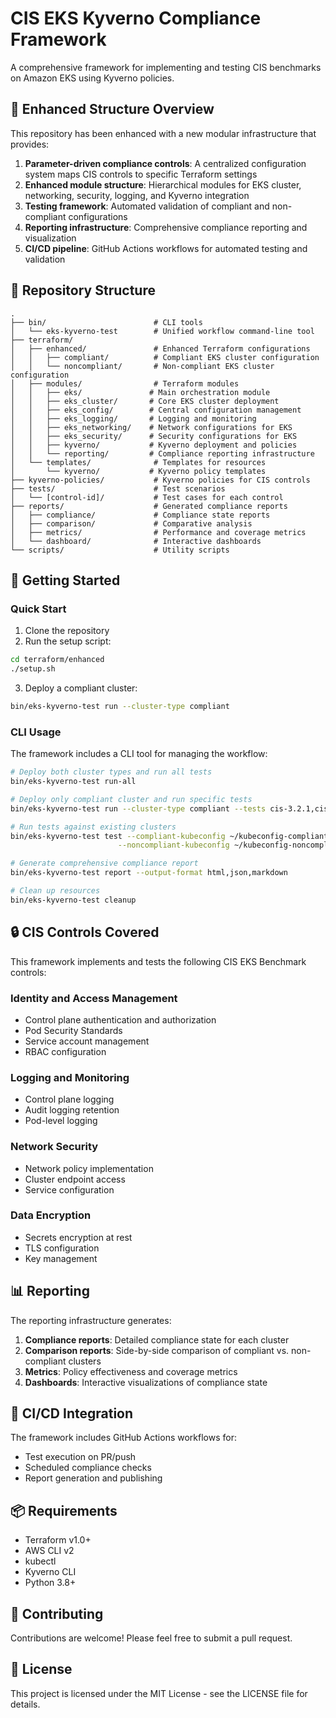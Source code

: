 # CIS EKS Kyverno Compliance Framework

A comprehensive framework for implementing and testing CIS benchmarks on Amazon EKS using Kyverno policies.

## 🌟 Enhanced Structure Overview

This repository has been enhanced with a new modular infrastructure that provides:

1. **Parameter-driven compliance controls**: A centralized configuration system maps CIS controls to specific Terraform settings
2. **Enhanced module structure**: Hierarchical modules for EKS cluster, networking, security, logging, and Kyverno integration
3. **Testing framework**: Automated validation of compliant and non-compliant configurations
4. **Reporting infrastructure**: Comprehensive compliance reporting and visualization
5. **CI/CD pipeline**: GitHub Actions workflows for automated testing and validation

## 📂 Repository Structure

```
.
├── bin/                        # CLI tools
│   └── eks-kyverno-test        # Unified workflow command-line tool
├── terraform/
│   ├── enhanced/               # Enhanced Terraform configurations
│   │   ├── compliant/          # Compliant EKS cluster configuration  
│   │   └── noncompliant/       # Non-compliant EKS cluster configuration
│   ├── modules/                # Terraform modules
│   │   ├── eks/               # Main orchestration module
│   │   ├── eks_cluster/       # Core EKS cluster deployment
│   │   ├── eks_config/        # Central configuration management
│   │   ├── eks_logging/       # Logging and monitoring
│   │   ├── eks_networking/    # Network configurations for EKS
│   │   ├── eks_security/      # Security configurations for EKS
│   │   ├── kyverno/           # Kyverno deployment and policies
│   │   └── reporting/         # Compliance reporting infrastructure
│   └── templates/              # Templates for resources
│       └── kyverno/           # Kyverno policy templates
├── kyverno-policies/           # Kyverno policies for CIS controls
├── tests/                      # Test scenarios
│   └── [control-id]/           # Test cases for each control
├── reports/                    # Generated compliance reports
│   ├── compliance/             # Compliance state reports
│   ├── comparison/             # Comparative analysis
│   ├── metrics/                # Performance and coverage metrics
│   └── dashboard/              # Interactive dashboards
└── scripts/                    # Utility scripts
```

## 🚀 Getting Started

### Quick Start

1. Clone the repository
2. Run the setup script:

```bash
cd terraform/enhanced
./setup.sh
```

3. Deploy a compliant cluster:

```bash
bin/eks-kyverno-test run --cluster-type compliant
```

### CLI Usage

The framework includes a CLI tool for managing the workflow:

```bash
# Deploy both cluster types and run all tests
bin/eks-kyverno-test run-all

# Deploy only compliant cluster and run specific tests
bin/eks-kyverno-test run --cluster-type compliant --tests cis-3.2.1,cis-4.1.1

# Run tests against existing clusters
bin/eks-kyverno-test test --compliant-kubeconfig ~/kubeconfig-compliant \
                        --noncompliant-kubeconfig ~/kubeconfig-noncompliant

# Generate comprehensive compliance report
bin/eks-kyverno-test report --output-format html,json,markdown

# Clean up resources
bin/eks-kyverno-test cleanup
```

## 🔒 CIS Controls Covered

This framework implements and tests the following CIS EKS Benchmark controls:

### Identity and Access Management

- Control plane authentication and authorization
- Pod Security Standards
- Service account management
- RBAC configuration

### Logging and Monitoring

- Control plane logging
- Audit logging retention
- Pod-level logging

### Network Security

- Network policy implementation
- Cluster endpoint access
- Service configuration

### Data Encryption

- Secrets encryption at rest
- TLS configuration
- Key management

## 📊 Reporting

The reporting infrastructure generates:

1. **Compliance reports**: Detailed compliance state for each cluster
2. **Comparison reports**: Side-by-side comparison of compliant vs. non-compliant clusters
3. **Metrics**: Policy effectiveness and coverage metrics
4. **Dashboards**: Interactive visualizations of compliance state

## 🔄 CI/CD Integration

The framework includes GitHub Actions workflows for:
- Test execution on PR/push
- Scheduled compliance checks
- Report generation and publishing

## 📦 Requirements

- Terraform v1.0+
- AWS CLI v2
- kubectl
- Kyverno CLI
- Python 3.8+

## 🤝 Contributing

Contributions are welcome! Please feel free to submit a pull request.

## 📜 License

This project is licensed under the MIT License - see the LICENSE file for details.
